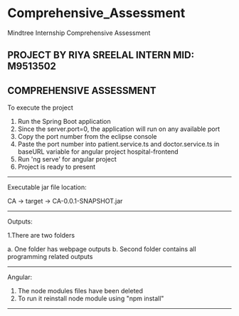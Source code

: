 # Comprehensive_Assessment
Mindtree Internship Comprehensive Assessment

PROJECT BY RIYA SREELAL		INTERN MID: M9513502
------------------------------------------------------------------------------------------------------------------------------------------------
COMPREHENSIVE ASSESSMENT
------------------------------------------------------------------------------------------------------------------------------------------------
To execute the project

1. Run the Spring Boot application 
2. Since the server.port=0, the application will run on any available port
3. Copy the port number from the eclipse console
4. Paste the port number into patient.service.ts and doctor.service.ts in 
   baseURL variable for angular project hospital-frontend
5. Run 'ng serve' for angular project
6. Project is ready to present 

------------------------------------------------------------------------------------------------------------------------------------------------
Executable jar file location:

CA -> target -> CA-0.0.1-SNAPSHOT.jar

------------------------------------------------------------------------------------------------------------------------------------------------
Outputs:

1.There are two folders

a. One folder has webpage outputs
b. Second folder contains all programming related outputs

------------------------------------------------------------------------------------------------------------------------------------------------
Angular:

1. The node modules files have been deleted
2. To run it reinstall node module using "npm install"

------------------------------------------------------------------------------------------------------------------------------------------------
